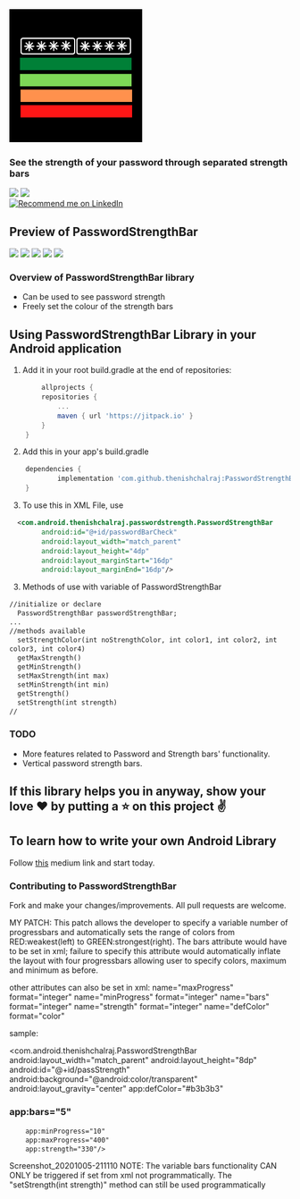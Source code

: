<img src="https://github.com/thenishchalraj/PasswordStrengthBar/blob/master/psb_image.png" />

### See the strength of your password through separated strength bars

<img src="https://img.shields.io/badge/Version-1.2.0-green" /> <img src="https://img.shields.io/badge/License-Apache%202.0-blue" />
<br/><a href="https://www.linkedin.com/in/thenishchalraj/">
    <img src="https://img.shields.io/badge/Support-Recommed%2FEndorse%20me%20on%20Linkedin-yellow?style=for-the-badge&logo=linkedin" alt="Recommend me on LinkedIn" /></a>


## Preview of PasswordStrengthBar
<img src="https://github.com/nishchalraj/PasswordStrengthBar/blob/master/screenshots/0.png" height="300em" />&nbsp;<img src="https://github.com/nishchalraj/PasswordStrengthBar/blob/master/screenshots/1.png" height="300em" />&nbsp;<img src="https://github.com/nishchalraj/PasswordStrengthBar/blob/master/screenshots/2.png" height="300em" />&nbsp;<img src="https://github.com/nishchalraj/PasswordStrengthBar/blob/master/screenshots/3.png" height="300em" />&nbsp;<img src="https://github.com/nishchalraj/PasswordStrengthBar/blob/master/screenshots/4.png" height="300em" />


### Overview of PasswordStrengthBar library
* Can be used to see password strength
* Freely set the colour of the strength bars


## Using PasswordStrengthBar Library in your Android application

1. Add it in your root build.gradle at the end of repositories:

```groovy
    	allprojects {
		repositories {
			...
			maven { url 'https://jitpack.io' }
		}
	}
```
2. Add this in your app's build.gradle

```groovy
	dependencies {
	        implementation 'com.github.thenishchalraj:PasswordStrengthBar:Tag'
	}
```
3. To use this in XML File, use 

```XML
  <com.android.thenishchalraj.passwordstrength.PasswordStrengthBar
        android:id="@+id/passwordBarCheck"
        android:layout_width="match_parent"
        android:layout_height="4dp"
        android:layout_marginStart="16dp"
        android:layout_marginEnd="16dp"/>
```
3. Methods of use with variable of PasswordStrengthBar 

```
//initialize or declare
  PasswordStrengthBar passwordStrengthBar;
...
//methods available
  setStrengthColor(int noStrengthColor, int color1, int color2, int color3, int color4)
  getMaxStrength()
  getMinStrength()
  setMaxStrength(int max)
  setMinStrength(int min)
  getStrength()
  setStrength(int strength)
//

```
### TODO
* More features related to Password and Strength bars' functionality.
* Vertical password strength bars.

## If this library helps you in anyway, show your love :heart: by putting a :star: on this project :v:


## To learn how to write your own Android Library
Follow [this](https://medium.com/mindorks/want-to-write-your-first-android-library-7bba6ca4e0c5) medium link and start today.

### Contributing to PasswordStrengthBar
Fork and make your changes/improvements. All pull requests are welcome.





MY PATCH:
This patch allows the developer to specify a variable number of progressbars and automatically sets the range of colors from RED:weakest(left) to GREEN:strongest(right).
The bars attribute would have to be set in xml; failure to specify this attribute would automatically inflate the layout with four progressbars allowing user to specify colors, maximum and minimum as before.

other attributes can also be set in xml:
name="maxProgress" format="integer"
name="minProgress" format="integer"
name="bars" format="integer"
name="strength" format="integer"
name="defColor" format="color"

sample:

<com.android.thenishchalraj.PasswordStrengthBar
        android:layout_width="match_parent"
        android:layout_height="8dp"
        android:id="@+id/passStrength"
        android:background="@android:color/transparent"
        android:layout_gravity="center"
        app:defColor="#b3b3b3"
###     app:bars="5"
        app:minProgress="10"
        app:maxProgress="400"
        app:strength="330"/>
Screenshot_20201005-211110
NOTE: The variable bars functionality CAN ONLY be triggered if set from xml not programmatically. The "setStrength(int strength)" method can still be used programmatically
